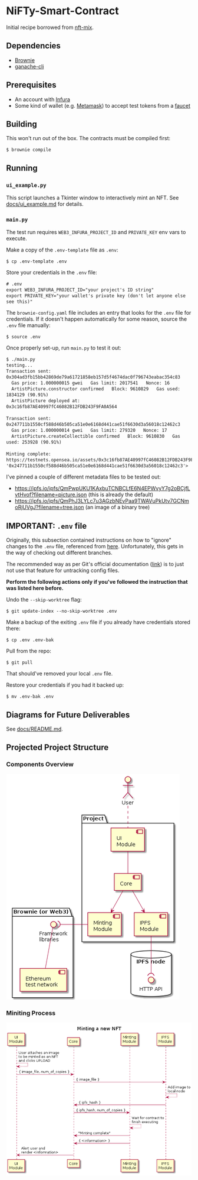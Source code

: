 # NiFTy-Smart-Contract

Initial recipe borrowed from [nft-mix](https://github.com/PatrickAlphaC/nft-mix). 

## Dependencies


- [Brownie](https://github.com/eth-brownie/brownie#installation)
- [ganache-cli](https://github.com/trufflesuite/ganache#command-line-use) 

## Prerequisites 

- An account with [Infura](https://infura.io/)
- Some kind of wallet (e.g. [Metamask](https://metamask.io/)) to accept test tokens from a [faucet](https://faucets.chain.link)


## Building 

This won't run out of the box. The contracts must be compiled first: 

```
$ brownie compile 
``` 

## Running 

### `ui_example.py`

This script launches a Tkinter window to interactively mint an NFT. See [docs/ui_example.md](docs/ui_example.md) for details. 

### `main.py`

The test run requires `WEB3_INFURA_PROJECT_ID` and `PRIVATE_KEY` env vars to execute. 

Make a copy of the `.env-template` file as `.env`: 

```
$ cp .env-template .env
```

Store your credentials in the `.env` file:

```
# .env
export WEB3_INFURA_PROJECT_ID="your project's ID string" 
export PRIVATE_KEY="your wallet's private key (don't let anyone else see this)"
```

The `brownie-config.yaml` file includes an entry that looks for the `.env` file for credentials. If it doesn't happen automatically for some reason, source the `.env` file manually:

```
$ source .env 
```


Once properly set-up, run `main.py` to test it out: 

``` 
$ ./main.py
testing...
Transaction sent: 0x304ad3fb15bb42869de79a61721858eb157d5f4674dac0f796743eabac354c83
  Gas price: 1.000000015 gwei   Gas limit: 2017541   Nonce: 16
  ArtistPicture.constructor confirmed   Block: 9610829   Gas used: 1834129 (90.91%)
  ArtistPicture deployed at: 0x3c16fb87AE40997fC46082B12FDB243F9FA0A564

Transaction sent: 0x247711b1550cf588d46b505ca51e0e6168d441cae51f6630d3a56018c12462c3
  Gas price: 1.000000014 gwei   Gas limit: 279320   Nonce: 17
  ArtistPicture.createCollectible confirmed   Block: 9610830   Gas used: 253928 (90.91%)

Minting complete: https://testnets.opensea.io/assets/0x3c16fb87AE40997fC46082B12FDB243F9FA0A564/<Transaction '0x247711b1550cf588d46b505ca51e0e6168d441cae51f6630d3a56018c12462c3'>
```

I've pinned a couple of different metadata files to be tested out: 
- https://ipfs.io/ipfs/QmPwpUKU1KAxbuTCNBCLfE6N4EPWvyY7g2oBCjfLvtHvof?filename=picture.json (this is already the default)
- https://ipfs.io/ipfs/QmPhJ3LYLc7u3AGzbNEvPaa9TWAVuPkUtv7GCNmoRjUVgJ?filename=tree.json (an image of a binary tree)


## IMPORTANT: `.env` file

Originally, this subsection contained instructions on how to "ignore" changes to the `.env` file, referenced from [here](https://stackoverflow.com/questions/936249/how-to-stop-tracking-and-ignore-changes-to-a-file-in-git/40272289#40272289). Unfortunately, this gets in the way of checking out different branches. 

The recommended way as per Git's official documentation ([link](https://www.git-scm.com/docs/git-update-index#_notes)) is to just not use that feature for untracking config files.

**Perform the following actions only if you've followed the instruction that was listed here before.**

Undo the `--skip-worktree` flag:

```
$ git update-index --no-skip-worktree .env
```

Make a backup of the exiting `.env` file if you already have credentials stored there: 

```
$ cp .env .env-bak 
```

Pull from the repo: 

```
$ git pull
```

That should've removed your local `.env` file. 

Restore your credentials if you had it backed up: 

```
$ mv .env-bak .env
```

## Diagrams for Future Deliverables 

See [docs/README.md](docs/README.md). 

## Projected Project Structure 

### Components Overview 

![Project structure](docs/img/project.png) 

### Miniting Process 

![Minting process](docs/img/minting.png)
